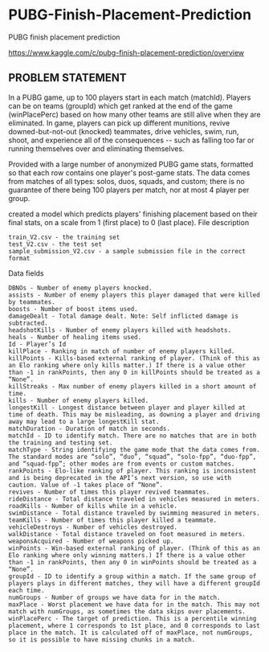 # PUBG-Finish-Placement-Prediction
PUBG finish placement prediction

https://www.kaggle.com/c/pubg-finish-placement-prediction/overview

## **PROBLEM STATEMENT**

In a PUBG game, up to 100 players start in each match (matchId). Players can be on teams (groupId) which get ranked at the end of the game (winPlacePerc) based on how many other teams are still alive when they are eliminated. In game, players can pick up different munitions, revive downed-but-not-out (knocked) teammates, drive vehicles, swim, run, shoot, and experience all of the consequences -- such as falling too far or running themselves over and eliminating themselves.

Provided with a large number of anonymized PUBG game stats, formatted so that each row contains one player's post-game stats. The data comes from matches of all types: solos, duos, squads, and custom; there is no guarantee of there being 100 players per match, nor at most 4 player per group.

created a model which predicts players' finishing placement based on their final stats, on a scale from 1 (first place) to 0 (last place).
File description

    train_V2.csv - the training set
    test_V2.csv - the test set
    sample_submission_V2.csv - a sample submission file in the correct format

Data fields

    DBNOs - Number of enemy players knocked.
    assists - Number of enemy players this player damaged that were killed by teammates.
    boosts - Number of boost items used.
    damageDealt - Total damage dealt. Note: Self inflicted damage is subtracted.
    headshotKills - Number of enemy players killed with headshots.
    heals - Number of healing items used.
    Id - Player’s Id
    killPlace - Ranking in match of number of enemy players killed.
    killPoints - Kills-based external ranking of player. (Think of this as an Elo ranking where only kills matter.) If there is a value other than -1 in rankPoints, then any 0 in killPoints should be treated as a “None”.
    killStreaks - Max number of enemy players killed in a short amount of time.
    kills - Number of enemy players killed.
    longestKill - Longest distance between player and player killed at time of death. This may be misleading, as downing a player and driving away may lead to a large longestKill stat.
    matchDuration - Duration of match in seconds.
    matchId - ID to identify match. There are no matches that are in both the training and testing set.
    matchType - String identifying the game mode that the data comes from. The standard modes are “solo”, “duo”, “squad”, “solo-fpp”, “duo-fpp”, and “squad-fpp”; other modes are from events or custom matches.
    rankPoints - Elo-like ranking of player. This ranking is inconsistent and is being deprecated in the API’s next version, so use with caution. Value of -1 takes place of “None”.
    revives - Number of times this player revived teammates.
    rideDistance - Total distance traveled in vehicles measured in meters.
    roadKills - Number of kills while in a vehicle.
    swimDistance - Total distance traveled by swimming measured in meters.
    teamKills - Number of times this player killed a teammate.
    vehicleDestroys - Number of vehicles destroyed.
    walkDistance - Total distance traveled on foot measured in meters.
    weaponsAcquired - Number of weapons picked up.
    winPoints - Win-based external ranking of player. (Think of this as an Elo ranking where only winning matters.) If there is a value other than -1 in rankPoints, then any 0 in winPoints should be treated as a “None”.
    groupId - ID to identify a group within a match. If the same group of players plays in different matches, they will have a different groupId each time.
    numGroups - Number of groups we have data for in the match.
    maxPlace - Worst placement we have data for in the match. This may not match with numGroups, as sometimes the data skips over placements.
    winPlacePerc - The target of prediction. This is a percentile winning placement, where 1 corresponds to 1st place, and 0 corresponds to last place in the match. It is calculated off of maxPlace, not numGroups, so it is possible to have missing chunks in a match.

